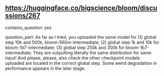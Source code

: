 ## https://huggingface.co/bigscience/bloom/discussions/267

contains_question: yes

question_part: 
As far as I tried, you uploaded the same model for (1) global step 10k and 500k, bloom-560m-intermediate; (2) global step 1k and 10k for bloom-1b7-intermediate; (3) global step 250k and 300k for bloom-1b7-intermediate; They are outputting literally the same distribution for same input!
And please, please, also check the other checkpoint models uploaded are located in the correct global step. Some weird degradation in performance appears in the later stage.